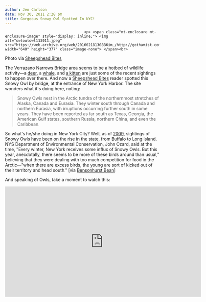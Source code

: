```yaml
---
author: Jen Carlson
date: Nov 30, 2011 2:28 pm
title: Gorgeous Snowy Owl Spotted In NYC!
---
```


	
										<p> <span class="mt-enclosure mt-enclosure-image" style="display: inline;"> <img alt="owlowlowl113011.jpeg" src="https://web.archive.org/web/20160218130836im_/http://gothamist.com/attachments/arts_jen/owlowlowl113011.jpeg" width="640" height="377" class="image-none"> </span><br>
<span class="photo_caption">Photo via <a href="https://web.archive.org/web/20160218130836/http://www.sheepsheadbites.com/2011/11/amazing-winged-wonder-spotted-near-the-narrows/">Sheepshead Bites</a></span></p>

<p>The Verrazano Narrows Bridge area seems to be a hotbed of wildlife activity&#x2014;a <a href="https://web.archive.org/web/20160218130836/http://gothamist.com/2011/10/05/deer_found_bound_and_injured_in_bro.php">deer</a>, a <a href="https://web.archive.org/web/20160218130836/http://gothamist.com/2009/04/09/whale_spotted_in_the_hudson.php">whale</a>, and <a href="https://web.archive.org/web/20160218130836/http://gothamist.com/2011/10/26/another_kitten_rescued_from_verraza.php">a kitten</a> are just some of the recent sightings to happen over there. And now a <a href="https://web.archive.org/web/20160218130836/http://www.sheepsheadbites.com/2011/11/amazing-winged-wonder-spotted-near-the-narrows/">Sheepshead Bites</a> reader spotted this Snowy Owl by bridge, at the entrance of New York Harbor. The site wonders what it&apos;s doing here, noting:</p><blockquote>Snowy Owls nest in the Arctic tundra of the northernmost stretches of Alaska, Canada and Eurasia. They winter south through Canada and northern Eurasia, with irruptions occurring further south in some years. They have been reported as far south as Texas, Georgia, the American Gulf states, southern Russia, northern China, and even the Caribbean.</blockquote>So what&apos;s he/she doing in New York City? Well, as of <a href="https://web.archive.org/web/20160218130836/http://readme.readmedia.com/Snowy-Owls-Spottings-Rise-in-New-York/355015">2009</a>, sightings of Snowy Owls have been on the rise in the state, from Buffalo to Long Island. NYS Department of Environmental Conservation, John Ozard, said at the time, &quot;Every winter, New York receives some influx of Snowy Owls. But this year, anecdotally, there seems to be more of these birds around than usual,&quot; believing that they were dealing with too much competition for food in the Arctic&#x2014;&quot;when there are excess birds, the young are sort of kicked out of their territory and head south.&quot; [via <a href="https://web.archive.org/web/20160218130836/http://www.bensonhurstbean.com/2011/11/snowy-owl-spotted-near-verrazano-narrows-bridge/">Bensonhurst Bean</a>]<p></p>

<p>And speaking of Owls, take a moment to watch this:</p>

<p><iframe width="640" height="360" src="https://web.archive.org/web/20160218130836if_/http://www.youtube.com/embed/3G1PFLuTrgM" frameborder="0" allowfullscreen></iframe></p>					
										
									
				
